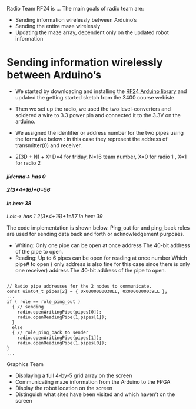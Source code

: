 
Radio Team
RF24 is ...
The main goals of radio team are:
* Sending information wirelessly between Arduino’s
* Sending the entire maze wirelessly
* Updating the maze array, dependent only on the updated robot information

# Sending information wirelessly between Arduino’s
* We started by downloading and installing the [RF24 Arduino library](https://github.com/maniacbug/RF24) and updated the getting started sketch from the  3400 course webiste.
* Then we set up the radio, we used the two level-converters and soldered a wire to 3.3 power pin and connected it to the 3.3V on the arduino.
* We assigned the identifier or address number for the two pipes using the formulae below : in this case they represent the address of transmitter(0) and receiver. 

* 2(3D + N) + X: D=4 for friday, N=16 team number, X=0 for radio 1 , X=1 for radio 2

#### _jidenna-> has 0_
#### _2(3*4+16)+0=56_
#### _In hex: 38_

_Lois-> has 1_
_2(3*4+16)+1=57_
_In hex: 39_

The code implementation is shown below. Ping_out for and ping_back roles are used for sending data back and forth or acknowledgement purposes. 

* Writing: Only one pipe can be open at once
  address	The 40-bit address of the pipe to open.
* Reading: Up to 6 pipes can be open for reading at once
    number	Which pipe# to open ( only address is also fine for this case since there is only one receiver) 
    address	The 40-bit address of the pipe to open.

```arduino

// Radio pipe addresses for the 2 nodes to communicate.
const uint64_t pipes[2] = { 0x0000000038LL, 0x0000000039LL };
...
if ( role == role_ping_out ) 
  { // sending
    radio.openWritingPipe(pipes[0]);
    radio.openReadingPipe(1,pipes[1]);
  }
  else
  { // role_ping_back to sender
    radio.openWritingPipe(pipes[1]);
    radio.openReadingPipe(1,pipes[0]); 
}
...

```





Graphics Team
* Displaying a full 4-by-5 grid array on the screen
* Communicating maze information from the Arduino to the FPGA
* Display the robot location on the screen
* Distinguish what sites have been visited and which haven’t on the screen
